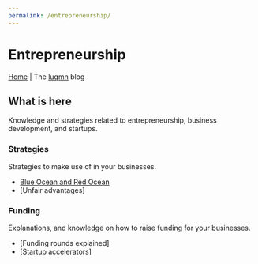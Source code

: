 ```yaml
---
permalink: /entrepreneurship/
---
```


# Entrepreneurship

[Home](../index.md) | The [luqmn](https://github.com/theluqmn) blog

## What is here

Knowledge and strategies related to entrepreneurship, business development, and startups.

### Strategies

Strategies to make use of in your businesses.

- [Blue Ocean and Red Ocean](https://theluqmn.github.io/blog/entrepreneurship/blue-ocean-and-red-ocean/)
- [Unfair advantages]

### Funding

Explanations, and knowledge on how to raise funding for your businesses. 

- [Funding rounds explained]
- [Startup accelerators]
